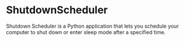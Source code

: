 # ShutdownScheduler
Shutdown Scheduler is a Python application that lets you schedule your computer to shut down or enter sleep mode after a specified time.
